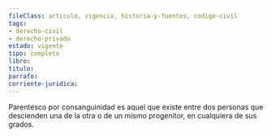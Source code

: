 ```yaml
---
fileClass: articulo, vigencia, historia-y-fuentes, codigo-civil
tags:
- derecho-civil
- derecho-privado
estado: vigente
tipo: completo
libro:
titulo:
parrafo:
corriente-juridica:
---
```

Parentesco por consanguinidad es aquel que existe entre dos personas que descienden una de la otra o de un mismo progenitor, en cualquiera de sus grados.